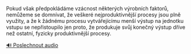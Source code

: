 
Pokud však předpokládáme vzácnost některých výrobních faktorů, nemůžeme se domnívat, že veškeré nejproduktivnější procesy jsou plně využity, a že k žádnému procesu vytvářejícímu menší výstup na jednotku vstupu se nepřistoupilo jen proto, že produkuje svůj konečný výstup dříve než ostatní, fyzicky produktivnější procesy.

[🔊 Poslechnout audio](/data/7-paragraphs/audio/chapter_95/para_008-Pokud-vak-pedpokldme-vzcnost-nkterch-vrobn.mp3)
